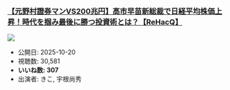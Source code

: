 ### [【元野村證券マンVS200兆円】高市早苗新総裁で日経平均株価上昇！時代を掴み最後に勝つ投資術とは？【ReHacQ】](https://www.youtube.com/watch?v=IQ3Hz-32sro)
[![](https://img.youtube.com/vi/IQ3Hz-32sro/sddefault.jpg)](https://www.youtube.com/watch?v=IQ3Hz-32sro)
-   公開日: 2025-10-20
-   視聴数: 30,581
-   **いいね数: 307**
-   出演者: きこ, 宇根尚秀
